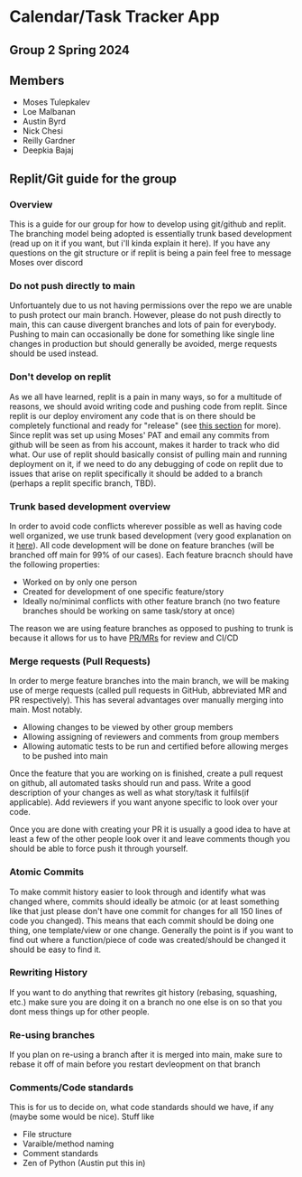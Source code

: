 # Calendar/Task Tracker App
## Group 2 Spring 2024
## Members
- Moses Tulepkalev
- Loe Malbanan
- Austin Byrd
- Nick Chesi
- Reilly Gardner
- Deepkia Bajaj

## Replit/Git guide for the group

### Overview
This is a guide for our group for how to develop using git/github and replit. The branching model being adopted is essentially trunk based development (read up on it if you want, but i'll kinda explain it here).
If you have any questions on the git structure or if replit is being a pain feel free to message Moses over discord

### Do not push directly to main
Unfortuantely due to us not having permissions over the repo we are unable to push protect our main branch. However, please do not push directly to main, this can cause divergent branches and lots of pain for everybody. Pushing to main can occasionally be done for something like single line changes in production but should generally be avoided, merge requests should be used instead.

### Don't develop on replit
As we all have learned, replit is a pain in many ways, so for a multitude of reasons, we should avoid writing code and pushing code from replit. Since replit is our deploy enviroment any code that is on there should be completely functional and ready for "release" (see [this section](#trunk-based-development-overview) for more). Since replit was set up using Moses' PAT and email any commits from github will be seen as from his account, makes it harder to track who did what. Our use of replit should basically consist of pulling main and running deployment on it, if we need to do any debugging of code on replit due to issues that arise on replit specifically it should be added to a branch (perhaps a replit specific branch, TBD).

### Trunk based development overview
In order to avoid code conflicts wherever possible as well as having code well organized, we use trunk based development (very good explanation on it [here](https://trunkbaseddevelopment.com/)).
All code development will be done on feature branches (will be branched off main for 99% of our cases).
Each feature bracnch should have the following properties:

- Worked on by only one person
- Created for development of one specific feature/story
- Ideally no/minimal conflicts with other feature branch (no two feature branches should be working on same task/story at once)

The reason we are using feature branches as opposed to pushing to trunk is because it allows for us to have [PR/MRs](#merge-requests-(pull-requests)) for review and CI/CD

### Merge requests (Pull Requests)
In order to merge feature branches into the main branch, we will be making use of merge requests (called pull requests in GitHub, abbreviated MR and PR respectively). This has several advantages over manually merging into main. Most notably.

- Allowing changes to be viewed by other group members
- Allowing assigning of reviewers and comments from group members
- Allowing automatic tests to be run and certified before allowing merges to be pushed into main

Once the feature that you are working on is finished, create a pull request on github, all automated tasks should run and pass.
Write a good description of your changes as well as what story/task it fulfils(if applicable). Add reviewers if you want anyone specific to look over your code.

Once you are done with creating your PR it is usually a good idea to have at least a few of the other people look over it and leave comments though you should be able to force push it through yourself.

### Atomic Commits
To make commit history easier to look through and identify what was changed where, commits should ideally be atmoic (or at least something like that just please don't have one commit for changes for all 150 lines of code you changed). This means that each commit should be doing one thing, one template/view or one change. Generally the point is if you want to find out where a function/piece of code was created/should be changed it should be easy to find it.

### Rewriting History
If you want to do anything that rewrites git history (rebasing, squashing, etc.) make sure you are doing it on a branch no one else is on so that you dont mess things up for other people.

### Re-using branches
If you plan on re-using a branch after it is merged into main, make sure to rebase it off of main before you restart devleopment on that branch

### Comments/Code standards
This is for us to decide on, what code standards should we have, if any (maybe some would be nice). Stuff like
- File structure
- Varaible/method naming
- Comment standards
- Zen of Python (Austin put this in)
